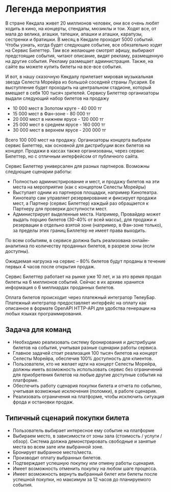 
# Легенда мероприятия

В стране Көкдала  живет 20 миллионов человек, они все очень любят ходить в кино, на концерты, стендапы, мюзиклы и тои. Ходят все, от мала до велика, агашки, татешки, апашки и аташки, карапузы, сестренки и братишки. В месяц в  Көкдале  проходит 5000 событий. Чтобы узнать, когда будет следующее событие, все обязательно ходят на Сервис Билеттер. Там все желающие смотрят афишу, выбирают предстоящие события, читают описание, видят рекламу, размещенную на другие события. Рекламу размещает администрация. Также, на сайте вы можете купить билеты на все-все события.

И вот, в нашу сказочную Көкдалу прилетает мировая музыкальная звезда Селеста Морейра из большой соседней страны Лусария. Ее выступление будет проходить на центральном стадионе, который вмещает в себя 100 тысяч зрителей. Сервису Билеттер организаторы выдали следующий набор билетов на продажу
- 10 000 мест в Золотом круге - 40 000 тг
- 15 000 мест в Фан–зоне - 80 000 тг
- 20 000 мест в нижнем ярусе - 120 000 тг
- 25 000 мест в среднем ярусе - 160 000 тг
- 30 000 мест в верхнем ярусе - 200 000 тг

Всего 100 000 мест на продажу. Организаторы концерта выбрали сервис Билеттер, как основной для дистрибуции всех билетов на концерт. Продажи в кассах также организованы, через сервис Билеттер, но с отличным интерфейсом от публичного сайта.

Сервис Билеттер универсален для разных партнеров. Возможны следующие сценарии работы:
- Полностью администрирование и мест, и продажу билетов на эти места на мероприятие (как с концертом Селесты Морейры)
- Выступает одним из партнеров площадки, например Кинотеатра. Кинотеатр сам управляет резервирование и фиксирует продажи мест, а Партнер (сервис Билеттер) каждый раз обращается к Партнеру для проверки доступности мест.
- Администрирует выделенные места. Например, Провайдер может выдать порцию билетов (30-40% от всей массы), для продажи и резервации в отдельно взятой зоне (например, в Фан-зоне только), за пределы этих границ Биллетер не имеет права выходить.

По всем событиям, в сервисе должна быть реализована онлайн-аналитика по количеству проданных билетов, в разрезе зоны (если доступны).

Ожидаемая нагрузка на сервис – 80% билетов будут проданы в течение первых 4 часов после открытия продаж.

Сервис Билеттер работает на рынке уже 10 лет, и за это время продал билеты на 6 миллионов событий. Сейчас в их архиве хранится информация о 6 миллиардах проданных билетов.

Оплата билетов происходит через платежный интегратор ТөлеуБар. Платежный интегратор предоставляет интерфейс на оплату как описанное в формате OpenAPI HTTP-API для удобства генерации на любых языках программирования.

## Задача для команд

- Необходимо реализовать систему бронирования и дистрибуции билетов на события, учитывая разные сценарии работы сервиса.
- Главное задачей стоит реализация 100 тысяч билетов на концерт Селесты Морейра, обеспечив 100% доступность для клиентов.
- Пользователи, кто не желает идти на концерт Селесты Морейра, должны иметь возможность использовать сервис без ограничений для приобретения билетов на любые другие доступные события на платформе.
- Обеспечить работу сценария покупки билета и отчета по событию, учитывая возможные исключения (поломки), в работе сценария.
- Реализовать ограничения на платформе, чтобы исключить ситуация фрода и остановки продаж.

## Типичный сценарий покупки билета
- Пользователь выбирает интересное ему событие на платформе
- Выбираем место, в зависимости от зоны зала (стоимость / услуги / обзор). Система должна демонстрировать свободные и занятые места во всем зале или выбранной зоне.
- Бронирует выбранное место/места.
- Производит оплату выбранных билетов.
- Подтверждает успешную покупку или отмену работы сценария.
- Имеет возможность отменить покупку на любом шаге процесса.
- Имеет возможность вернуть выбранный билет или билеты после успешной покупки, но максимум за 12 часов до планируемого события.